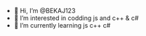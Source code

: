 - 👋 Hi, I’m @BEKAJ123
- 👀 I’m interested in codding js and c++ & c#
- 🌱 I’m currently learning js c++ c#
